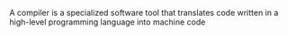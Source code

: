 A compiler is a specialized software tool that translates code written in a high-level programming language into machine code 
